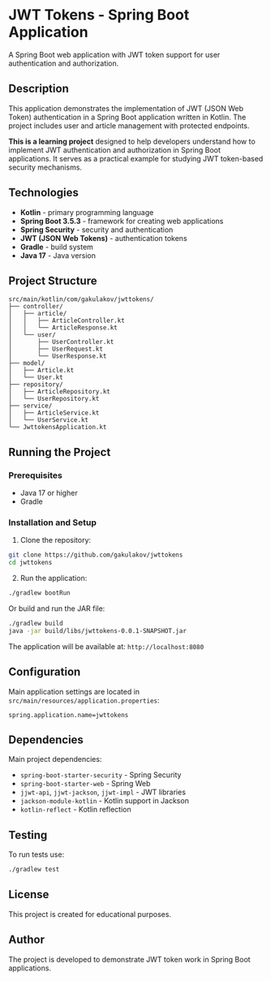 # JWT Tokens - Spring Boot Application

A Spring Boot web application with JWT token support for user authentication and authorization.

## Description

This application demonstrates the implementation of JWT (JSON Web Token) authentication in a Spring Boot application written in Kotlin. The project includes user and article management with protected endpoints.

**This is a learning project** designed to help developers understand how to implement JWT authentication and authorization in Spring Boot applications. It serves as a practical example for studying JWT token-based security mechanisms.

## Technologies

- **Kotlin** - primary programming language
- **Spring Boot 3.5.3** - framework for creating web applications
- **Spring Security** - security and authentication
- **JWT (JSON Web Tokens)** - authentication tokens
- **Gradle** - build system
- **Java 17** - Java version

## Project Structure

```
src/main/kotlin/com/gakulakov/jwttokens/
├── controller/
│   ├── article/
│   │   ├── ArticleController.kt
│   │   └── ArticleResponse.kt
│   └── user/
│       ├── UserController.kt
│       ├── UserRequest.kt
│       └── UserResponse.kt
├── model/
│   ├── Article.kt
│   └── User.kt
├── repository/
│   ├── ArticleRepository.kt
│   └── UserRepository.kt
├── service/
│   ├── ArticleService.kt
│   └── UserService.kt
└── JwttokensApplication.kt
```

## Running the Project

### Prerequisites

- Java 17 or higher
- Gradle

### Installation and Setup

1. Clone the repository:
```bash
git clone https://github.com/gakulakov/jwttokens
cd jwttokens
```

2. Run the application:
```bash
./gradlew bootRun
```

Or build and run the JAR file:
```bash
./gradlew build
java -jar build/libs/jwttokens-0.0.1-SNAPSHOT.jar
```

The application will be available at: `http://localhost:8080`

## Configuration

Main application settings are located in `src/main/resources/application.properties`:

```properties
spring.application.name=jwttokens
```

## Dependencies

Main project dependencies:

- `spring-boot-starter-security` - Spring Security
- `spring-boot-starter-web` - Spring Web
- `jjwt-api`, `jjwt-jackson`, `jjwt-impl` - JWT libraries
- `jackson-module-kotlin` - Kotlin support in Jackson
- `kotlin-reflect` - Kotlin reflection

## Testing

To run tests use:

```bash
./gradlew test
```

## License

This project is created for educational purposes.

## Author

The project is developed to demonstrate JWT token work in Spring Boot applications. 